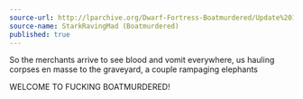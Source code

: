 ```yaml
---
source-url: http://lparchive.org/Dwarf-Fortress-Boatmurdered/Update%201-16/
source-name: StarkRavingMad (Boatmurdered)
published: true
---
```


<p>So the merchants arrive to see blood and vomit everywhere, us hauling corpses en masse to the graveyard, a couple rampaging elephants</p>

<p> WELCOME TO FUCKING BOATMURDERED!</p>


